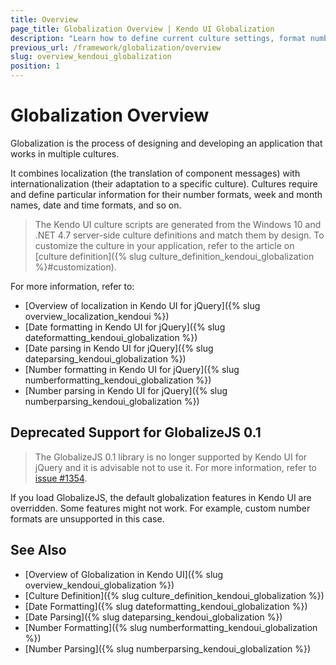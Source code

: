 ```yaml
---
title: Overview
page_title: Globalization Overview | Kendo UI Globalization
description: "Learn how to define current culture settings, format number or date objects in the process of globalization when working with Kendo UI."
previous_url: /framework/globalization/overview
slug: overview_kendoui_globalization
position: 1
---
```


# Globalization Overview

Globalization is the process of designing and developing an application that works in multiple cultures.

It combines localization (the translation of component messages) with internationalization (their adaptation to a specific culture). Cultures require and define particular information for their number formats, week and month names, date and time formats, and so on.

> The Kendo UI culture scripts are generated from the Windows 10 and .NET 4.7 server-side culture definitions and match them by design. To customize the culture in your application, refer to the article on [culture definition]({% slug culture_definition_kendoui_globalization %}#customization).

For more information, refer to:

* [Overview of localization in Kendo UI for jQuery]({% slug overview_localization_kendoui %})
* [Date formatting in Kendo UI for jQuery]({% slug dateformatting_kendoui_globalization %})
* [Date parsing in Kendo UI for jQuery]({% slug dateparsing_kendoui_globalization %})
* [Number formatting in Kendo UI for jQuery]({% slug numberformatting_kendoui_globalization %})
* [Number parsing in Kendo UI for jQuery]({% slug numberparsing_kendoui_globalization %})

## Deprecated Support for GlobalizeJS 0.1

> The GlobalizeJS 0.1 library is no longer supported by Kendo UI for jQuery and it is advisable not to use it. For more information, refer to [issue #1354](https://github.com/telerik/kendo-ui-core/issues/1354).

If you load GlobalizeJS, the default globalization features in Kendo UI are overridden. Some features might not work. For example, custom number formats are unsupported in this case.

## See Also

* [Overview of Globalization in Kendo UI]({% slug overview_kendoui_globalization %})
* [Culture Definition]({% slug culture_definition_kendoui_globalization %})
* [Date Formatting]({% slug dateformatting_kendoui_globalization %})
* [Date Parsing]({% slug dateparsing_kendoui_globalization %})
* [Number Formatting]({% slug numberformatting_kendoui_globalization %})
* [Number Parsing]({% slug numberparsing_kendoui_globalization %})

